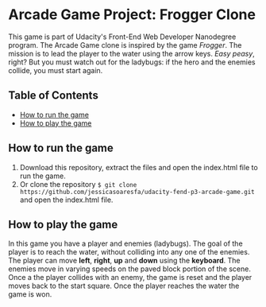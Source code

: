 # Arcade Game Project: Frogger Clone
This game is part of Udacity's  Front-End Web Developer Nanodegree program. The Arcade Game clone is inspired by the game _Frogger_. The mission is to lead the player to the water using the arrow keys. _Easy peasy_, right? But you must watch out for the ladybugs: if the hero and the enemies collide, you must start again.

## Table of Contents

- [How to run the game](#Howtorunthegame)
- [How to play the game](#Howtoplaythegame)

## How to run the game
1.  Download this repository, extract the files and open the index.html file to run the game.
2.  Or clone the repository `$ git clone https://github.com/jessicasoaresfa/udacity-fend-p3-arcade-game.git` and open the index.html file.

## How to play the game

In this game you have a player and enemies (ladybugs). The goal of the player is to reach the water, without colliding into any one of the enemies. The player can move **left**, **right**, **up** and **down** using the **keyboard**. The enemies move in varying speeds on the paved block portion of the scene. Once a the player collides with an enemy, the game is reset and the player moves back to the start square. Once the player reaches the water the game is won.
